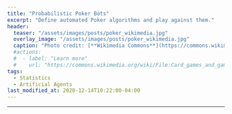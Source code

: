 ```yaml
---
title: "Probabilistic Poker Bots"
excerpt: "Define automated Poker algorithms and play against them."
header:
  teaser: "/assets/images/posts/poker_wikimedia.jpg"
  overlay_image: "/assets/images/posts/poker_wikimedia.jpg"
  caption: "Photo credit: [**Wikimedia Commons**](https://commons.wikimedia.org/wiki/)"
  #actions:
  #  - label: "Learn more"
  #    url: "https://commons.wikimedia.org/wiki/File:Card_games_and_game_tokens_01.jpg"
tags:
  - Statistics
  - Artificial Agents
last_modified_at: 2020-12-14T10:22:00-04:00
---
```


___

<style>
iframe{height:19000px !important;}
</style>

<script src="https://gist.github.com/DiGyt/2f16695cdf21fe2f5e9a6ecc9d94af41.js"></script>
